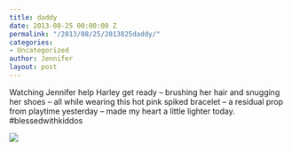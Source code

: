 ```yaml
---
title: daddy
date: 2013-08-25 00:00:00 Z
permalink: "/2013/08/25/2013825daddy/"
categories:
- Uncategorized
author: Jennifer
layout: post
---
```


Watching Jennifer help Harley get ready &#8211; brushing her hair and snugging her shoes &#8211; all while wearing this hot pink spiked bracelet &#8211; a residual prop from playtime yesterday &#8211; made my heart a little lighter today. #blessedwithkiddos

<div class="image-gallery-wrapper">
  <p>
    <img src="/teamelam/assets/images/daddy/2013-08-25+10.21.58.jpg" />
  </p>
</div>

